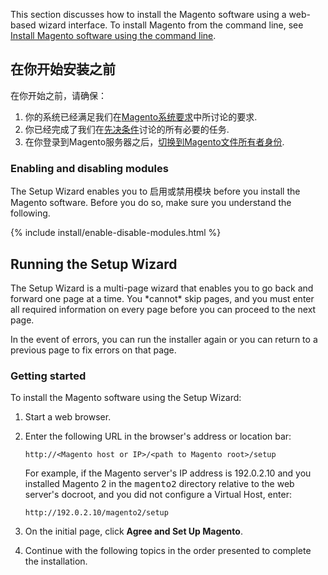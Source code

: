 <div markdown="1">

This section discusses how to install the Magento software using a web-based wizard interface. To install Magento from the command line, see <a href="{{ page.baseurl }}/install-gde/install/cli/install-cli.html">Install Magento software using the command line</a>.

<h2 id="instgde-install-prereq">在你开始安装之前</h2>

在你开始之前，请确保：

1.	你的系统已经满足我们在<a href="{{ page.baseurl }}/install-gde/system-requirements.html">Magento系统要求</a>中所讨论的要求.
2.	你已经完成了我们在<a href="{{ page.baseurl }}/install-gde/prereq/prereq-overview.html">先决条件</a>讨论的所有必要的任务.
4.	在你登录到Magento服务器之后，<a href="{{ page.baseurl }}/install-gde/prereq/file-sys-perms-over.html">切换到Magento文件所有者身份</a>.

<h3 id="instgde-install-web-enable-mod">Enabling and disabling modules</h3>
The Setup Wizard enables you to 启用或禁用模块 before you install the Magento software. Before you do so, make sure you understand the following.

{% include install/enable-disable-modules.html %}

<h2 id="instgde-install-magento-web">Running the Setup Wizard</h2>
The Setup Wizard is a multi-page wizard that enables you to go back and forward one page at a time. You *cannot* skip pages, and you must enter all required information on every page before you can proceed to the next page.

In the event of errors, you can run the installer again or you can return to a previous page to fix errors on that page.

<h3 id="instgde-install-magento-web-step0">Getting started</h3>
To install the Magento software using the Setup Wizard:

1.	Start a web browser.

2.	Enter the following URL in the browser's address or location bar:

		http://<Magento host or IP>/<path to Magento root>/setup
	
	For example, if the Magento server's IP address is 192.0.2.10 and you installed Magento 2 in the <tt>magento2</tt> directory relative to the web server's docroot, and you did not configure a Virtual Host, enter:
	
		http://192.0.2.10/magento2/setup
	
3.	On the initial page, click **Agree and Set Up Magento**.

4.	Continue with the following topics in the order presented to complete the installation.

